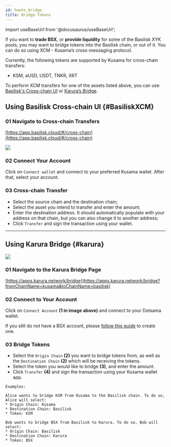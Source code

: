 ```yaml
---
id: howto_bridge
title: Bridge Tokens
---
```


import useBaseUrl from '@docusaurus/useBaseUrl';

If you want to **trade BSX**, or **provide liquidity** for some of the Basilisk XYK pools, you may want to bridge tokens into the Basilisk chain, or out of it. You can do so using XCM - Kusama’s cross-messaging protocol.

Currently, the following tokens are supported by Kusama for cross-chain transfers:
* KSM, aUSD, USDT, TNKR, XRT

To perform XCM transfers for one of the assets listed above, you can use [Basilisk's Cross-chain UI](#BasiliskXCM) or [Karura’s Bridge](#karura).

## Using Basilisk Cross-chain UI {#BasiliskXCM}

### 01 Navigate to Cross-chain Transfers
[https://app.basilisk.cloud/#/cross-chain](https://app.basilisk.cloud/#/cross-chain)
<div style={{textAlign: 'center'}}>
  <img src={useBaseUrl('/img/howto_bridge/XCMui.jpg')} />
</div>

### 02 Connect Your Account
Click on `Connect wallet` and connect to your preferred Kusama wallet. After that, select your account.

### 03 Cross-chain Transfer

* Select the source chain and the destination chain;
* Select the asset you intend to transfer and enter the amount;
* Enter the destination address. It should automatically populate with your address on that chain, but you can also change it to another address;
* Click `Transfer` and sign the transaction using your wallet.

---

## Using Karura Bridge {#karura}
<div style={{textAlign: 'center'}}>
  <img src={useBaseUrl('/img/howto_bridge/ausd.jpg')} />
</div>

### 01 Navigate to the Karura Bridge Page
[https://apps.karura.network/bridge](https://apps.karura.network/bridge?fromChainName=kusama&toChainName=basilisk)

### 02 Connect to Your Account

Click on `Connect Account` **(1 in image above)** and connect to your Dotsama wallet. 

If you still do not have a BSX account, please [follow this guide](https://docs.bsx.fi/create_account) to create one.

### 03 Bridge Tokens

* Select the `Origin Chain` **(2)** you want to bridge tokens from, as well as the `Destination Chain` **(2)** which will be receiving the tokens.
* Select the token you would like to bridge **(3)**, and enter the amount.
* Click `Transfer` **(4)** and sign the transaction using your Kusama wallet app.

```
Examples:

Alice wants to bridge KSM from Kusama to the Basilisk chain. To do so, Alice will select:
* Origin Chain: Kusama
* Destination Chain: Basilisk
* Token: KSM

Bob wants to bridge BSX from Basilisk to Karura. To do so, Bob will select:
* Origin Chain: Basilisk
* Destination Chain: Karura
* Token: BSX
```
